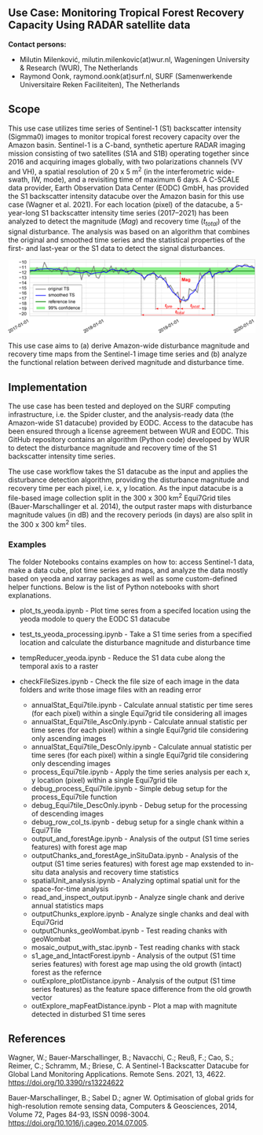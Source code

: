 ## Use Case: Monitoring Tropical Forest Recovery Capacity Using **RADAR** satellite data

__Contact persons:__ 
* Milutin Milenković, milutin.milenkovic(at)wur.nl, Wageningen University & Research (WUR), The Netherlands
* Raymond Oonk, raymond.oonk(at)surf.nl, SURF (Samenwerkende Universitaire Reken Faciliteiten), The Netherlands
## Scope
This use case utilizes time series of Sentinel-1 (S1) backscatter intensity (Sigmma0) images to monitor tropical forest recovery capacity over the Amazon basin. Sentinel-1 is a C-band, synthetic aperture RADAR imaging mission consisting of two satellites (S1A and S1B) operating together since 2016 and acquiring images globally, with two polarizations channels (VV and VH), a spatial resolution of 20 x 5 m<sup>2</sup>  (in the interferometric wide-swath, IW, mode), and a revisiting time of maximum 6 days. A C-SCALE data provider, Earth Observation Data Center (EODC) GmbH, has provided the S1 backscatter intensity datacube over the Amazon basin for this use case (Wagner et al. 2021). For each location (pixel) of the datacube, a 5-year-long S1 backscatter intensity time series (2017–2021) has been analyzed to detect the magnitude (_Mag_) and recovery time (_t<sub>total</sub>_) of the signal disturbance.  The analysis was based on an algorithm that combines the original and smoothed time series and the statistical properties of the first- and last-year or the S1 data to detect the signal disturbances. 

![Alt text](figures/ts_figure.png?raw=true "XXXXX")

This use case aims to (a) derive Amazon-wide disturbance magnitude and recovery time maps from the Sentinel-1 image time series and (b) analyze the functional relation between derived magnitude and disturbance time.  
## Implementation

The use case has been tested and deployed on the SURF computing infrastructure, i.e. the Spider cluster, and the analysis-ready data (the Amazon-wide S1 datacube) provided by EODC. Access to the datacube has been ensured through a license agreement between WUR and EODC. This GitHub repository contains an algorithm (Python code) developed by WUR to detect the disturbance magnitude and recovery time of the S1 backscatter intensity time series. 

The use case workflow takes the S1 datacube as the input and applies the disturbance detection algorithm, providing the disturbance magnitude and recovery time per each pixel, i.e. x, y location. As the input datacube is a file-based image collection split in the 300 x 300 km<sup>2</sup>  Equi7Grid tiles (Bauer-Marschallinger et al. 2014), the output raster maps with disturbance magnitude values (in dB) and the recovery periods (in days) are also split in the 300 x 300 km<sup>2</sup>  tiles.

### Examples

The folder Notebooks contains examples on how to: access Sentinel-1 data, make a data cube, plot time series and maps, and analyze the data mostly based on yeoda and xarray packages as well as some custom-defined helper functions. Below is the list of Python notebooks with short explanations.

* plot_ts_yeoda.ipynb - Plot time seres from a specifed location using the yeoda modole to query the EODC S1 datacube
* test_ts_yeoda_processing.ipynb - Take a S1 time series from a specified location and calculate the disturbance magnitude and disturbance time
* tempReducer_yeoda.ipynb - Reduce the S1 data cube along the temporal axis to a raster
* checkFileSizes.ipynb - Check the file size of each image in the data folders and write those image files with an reading error

    * annualStat_Equi7tile.ipynb - Calculate annual statistic per time seres (for each pixel) within a single Equi7grid tile considering all images
    * annualStat_Equi7tile_AscOnly.ipynb - Calculate annual statistic per time seres (for each pixel) within a single Equi7grid tile considering only ascending images
    * annualStat_Equi7tile_DescOnly.ipynb - Calculate annual statistic per time seres (for each pixel) within a single Equi7grid tile considering only descending images
    * process_Equi7tile.ipynb - Apply the time series analysis per each x, y location (pixel) within a single Equi7grid tile
    * debug_process_Equi7tile.ipynb - Simple debug setup for the process_Equi7tile function
    * debug_Equi7tile_DescOnly.ipynb - Debug setup for the processing of descending images
    * debug_row_col_ts.ipynb - debug setup for a single chank within a Equi7Tile
    * output_and_forestAge.ipynb - Analysis of the output (S1 time series features) with forest age map
    * outputChanks_and_forestAge_inSituData.ipynb - Analysis of the output (S1 time series features) with forest age map exstended to in-situ data analysis and recovery time statistics
    * spatialUnit_analysis.ipynb - Analyzing optimal spatial unit for the space-for-time analysis
    * read_and_inspect_output.ipynb - Analyze single chank and derive annual statistics maps
    * outputChunks_explore.ipynb - Analyze single chanks and deal with Equi7Grid
    * outputChunks_geoWombat.ipynb - Test reading chanks with geoWombat
    * mosaic_output_with_stac.ipynb - Test reading chanks with stack 
    * s1_age_and_IntactForest.ipynb -  Analysis of the output (S1 time series features) with forest age map using the old growth (intact) forest as the refernce
    * outExplore_plotDistance.ipynb -  Analysis of the output (S1 time series features) as the feature space difference from the old growth vector
    * outExplore_mapFeatDistance.ipynb - Plot a map with magnitute detected in disturbed S1 time seres
    
    
    
    
    
    



## References

Wagner, W.; Bauer-Marschallinger, B.; Navacchi, C.; Reuß, F.; Cao, S.; Reimer, C.; Schramm, M.; Briese, C. A Sentinel-1 Backscatter Datacube for Global Land Monitoring Applications. Remote Sens. 2021, 13, 4622. https://doi.org/10.3390/rs13224622

Bauer-Marschallinger, B.; Sabel D.; agner W. Optimisation of global grids for high-resolution remote sensing data, Computers & Geosciences, 2014, Volume 72,  Pages 84-93, ISSN 0098-3004. https://doi.org/10.1016/j.cageo.2014.07.005.
